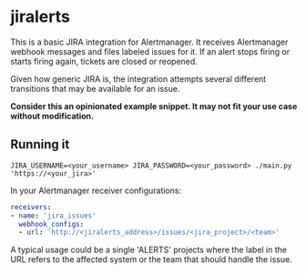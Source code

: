 # jiralerts

This is a basic JIRA integration for Alertmanager. It receives Alertmanager webhook messages
and files labeled issues for it. If an alert stops firing or starts firing again, tickets
are closed or reopened.

Given how generic JIRA is, the integration attempts several different transitions
that may be available for an issue.

__Consider this an opinionated example snippet. It may not fit your use case without modification.__

## Running it

```
JIRA_USERNAME=<your_username> JIRA_PASSWORD=<your_password> ./main.py 'https://<your_jira>'
```

In your Alertmanager receiver configurations:

```yaml
receivers:
- name: 'jira_issues'
  webhook_configs:
  - url: 'http://<jiralerts_address>/issues/<jira_project>/<team>'
```

A typical usage could be a single 'ALERTS' projects where the label in the URL
refers to the affected system or the team that should handle the issue.
